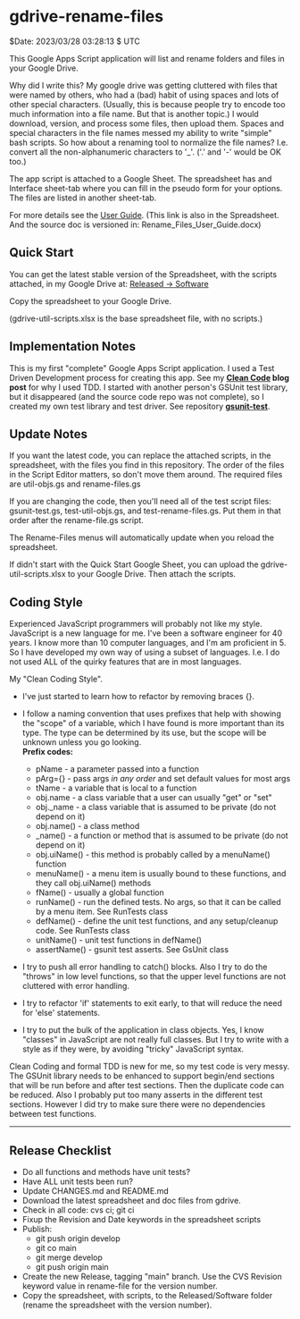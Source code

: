 # gdrive-rename-files

$Date: 2023/03/28 03:28:13 $ UTC

This Google Apps Script application will list and rename folders and
files in your Google Drive.

Why did I write this? My google drive was getting cluttered with files
that were named by others, who had a (bad) habit of using spaces and
lots of other special characters. (Usually, this is because people try
to encode too much information into a file name. But that is another
topic.) I would download, version, and process some files, then upload
them. Spaces and special characters in the file names messed my
ability to write "simple" bash scripts. So how about a renaming tool
to normalize the file names? I.e. convert all the non-alphanumeric
characters to '_'. ('.' and '-' would be OK too.)

The app script is attached to a Google Sheet. The spreadsheet has and
Interface sheet-tab where you can fill in the pseudo form for your
options. The files are listed in another sheet-tab.

For more details see the
[User Guide](https://docs.google.com/document/d/e/2PACX-1vRQ8aH-xnfdVKmRKU7wLl2wmV87fvQSy_o1907iPiTUN56cKKcQrfjxAakGhLyYcHqCQ04dIhodkt6B/pub).
(This link is also in the Spreadsheet. And the source doc is versioned in:
Rename_Files_User_Guide.docx)

## Quick Start

You can get the latest stable version of the Spreadsheet, with the
scripts attached, in my Google Drive at:
[Released -> Software](https://drive.google.com/drive/u/0/folders/1fvYI6-K9wnxigz4XJovfEhzoY0m1_liI)

Copy the spreadsheet to your Google Drive.

(gdrive-util-scripts.xlsx is the base spreadsheet file, with no scripts.)

## Implementation Notes

This is my first "complete" Google Apps Script application. I used a
Test Driven Development process for creating this app. See my
**[Clean Code](https://slowengineering.wordpress.com/2021/02/25/clean-code/)
blog post** for why I used TDD. I started with another person's GSUnit
test library, but it disappeared (and the source code repo was not
complete), so I created my own test library and test driver. See
repository **[gsunit-test](https://github.com/TurtleEngr/gsunit-test)**.

## Update Notes

If you want the latest code, you can replace the attached scripts, in
the spreadsheet, with the files you find in this repository. The order
of the files in the Script Editor matters, so don't move them
around. The required files are util-objs.gs and rename-files.gs

If you are changing the code, then you'll need all of the test script
files: gsunit-test.gs, test-util-objs.gs, and
test-rename-files.gs. Put them in that order after the rename-file.gs
script.

The Rename-Files menus will automatically update when you reload the
spreadsheet.

If didn't start with the Quick Start Google Sheet, you can upload the
gdrive-util-scripts.xlsx to your Google Drive. Then attach the scripts.

## Coding Style

Experienced JavaScript programmers will probably not like my style.
JavaScript is a new language for me. I've been a software engineer for
40 years. I know more than 10 computer languages, and I'm am
proficient in 5. So I have developed my own way of using a subset
of languages. I.e. I do not used ALL of the quirky features that are
in most languages.

My "Clean Coding Style".

- I've just started to learn how to refactor by removing braces {}.

- I follow a naming convention that uses prefixes that help with
showing the "scope" of a variable, which I have found is more
important than its type. The type can be determined by its use, but
the scope will be unknown unless you go looking.  
**Prefix codes:**
	*  pName       - a parameter passed into a function
	*  pArg={}     - pass args *in any order* and set default values for most args
	*  tName       - a variable that is local to a function
	*  obj.name    - a class variable that a user can usually "get" or "set"
	*  obj._name   - a class variable that is assumed to be private (do not depend on it)
	*  obj.name()  - a class method
	*  _name()     - a function or method that is assumed to be private (do not depend on it)
	*  obj.uiName() - this method is probably called by a menuName() function
	*  menuName()  - a menu item is usually bound to these functions, and they call obj.uiName() methods
	*  fName()     - usually a global function
	*  runName()   - run the defined tests. No args, so that it can be called by a menu item. See RunTests class
	*  defName()   - define the unit test functions, and any setup/cleanup code. See RunTests class
	*  unitName()  - unit test functions in defName()
	*  assertName() - gsunit test asserts. See GsUnit class

- I try to push all error handling to catch() blocks. Also I try to do
the "throws" in low level functions, so that the upper level functions
are not cluttered with error handling.

- I try to refactor 'if' statements to exit early, to that will reduce
the need for 'else' statements.

- I try to put the bulk of the application in class objects. Yes, I
know "classes" in JavaScript are not really full classes. But I try to
write with a style as if they were, by avoiding "tricky" JavaScript
syntax.


Clean Coding and formal TDD is new for me, so my test code is very
messy. The GSUnit library needs to be enhanced to support begin/end
sections that will be run before and after test sections. Then the
duplicate code can be reduced. Also I probably put too many asserts in
the different test sections. However I did try to make sure there were
no dependencies between test functions.

---

Release Checklist
-----------------

- Do all functions and methods have unit tests?
- Have ALL unit tests been run?
- Update CHANGES.md and README.md
- Download the latest spreadsheet and doc files from gdrive.
- Check in all code: cvs ci; git ci
- Fixup the Revision and Date keywords in the spreadsheet scripts
- Publish:
	- git push origin develop
	- git co main
	- git merge develop
	- git push origin main
- Create the new Release, tagging "main" branch. Use the CVS Revision
keyword value in rename-file for the version number.
- Copy the spreadsheet, with scripts, to the Released/Software folder
(rename the spreadsheet with the version number).
